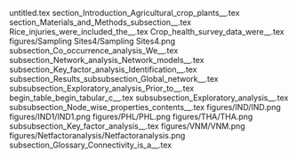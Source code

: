 untitled.tex
section_Introduction_Agricultural_crop_plants__.tex
section_Materials_and_Methods_subsection__.tex
Rice_injuries_were_included_the__.tex
Crop_health_survey_data_were__.tex
figures/Sampling Sites4/Sampling Sites4.png
subsection_Co_occurrence_analysis_We__.tex
subsection_Network_analysis_Network_models__.tex
subsection_Key_factor_analysis_Identification__.tex
subsection_Results_subsubsection_Global_network__.tex
subsubsection_Exploratory_analysis_Prior_to__.tex
begin_table_begin_tabular_c__.tex
subsubsection_Exploratory_analysis__.tex
subsubsection_Node_wise_properties_contents__.tex
figures/IND/IND.png
figures/IND1/IND1.png
figures/PHL/PHL.png
figures/THA/THA.png
subsubsection_Key_factor_analysis__.tex
figures/VNM/VNM.png
figures/Netfactoranalysis/Netfactoranalysis.png
subsection_Glossary_Connectivity_is_a__.tex